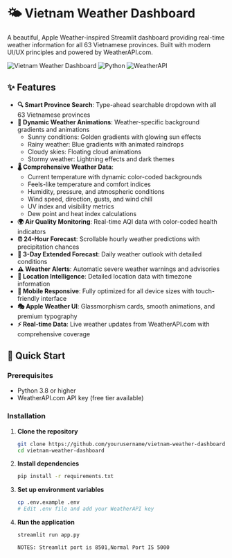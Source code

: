 # 🌤️ Vietnam Weather Dashboard

A beautiful, Apple Weather-inspired Streamlit dashboard providing real-time weather information for all 63 Vietnamese provinces. Built with modern UI/UX principles and powered by WeatherAPI.com.

![Vietnam Weather Dashboard](https://img.shields.io/badge/Streamlit-FF4B4B?style=for-the-badge&logo=streamlit&logoColor=white)
![Python](https://img.shields.io/badge/Python-3776AB?style=for-the-badge&logo=python&logoColor=white)
![WeatherAPI](https://img.shields.io/badge/WeatherAPI-00A8CC?style=for-the-badge&logo=weather&logoColor=white)

## ✨ Features

- **🔍 Smart Province Search**: Type-ahead searchable dropdown with all 63 Vietnamese provinces
- **🎨 Dynamic Weather Animations**: Weather-specific background gradients and animations
  - Sunny conditions: Golden gradients with glowing sun effects
  - Rainy weather: Blue gradients with animated raindrops
  - Cloudy skies: Floating cloud animations
  - Stormy weather: Lightning effects and dark themes
- **🌡️ Comprehensive Weather Data**: 
  - Current temperature with dynamic color-coded backgrounds
  - Feels-like temperature and comfort indices
  - Humidity, pressure, and atmospheric conditions
  - Wind speed, direction, gusts, and wind chill
  - UV index and visibility metrics
  - Dew point and heat index calculations
- **🌍 Air Quality Monitoring**: Real-time AQI data with color-coded health indicators
- **⏰ 24-Hour Forecast**: Scrollable hourly weather predictions with precipitation chances
- **📅 3-Day Extended Forecast**: Daily weather outlook with detailed conditions
- **⚠️ Weather Alerts**: Automatic severe weather warnings and advisories
- **📍 Location Intelligence**: Detailed location data with timezone information
- **📱 Mobile Responsive**: Fully optimized for all device sizes with touch-friendly interface
- **🎭 Apple Weather UI**: Glassmorphism cards, smooth animations, and premium typography
- **⚡ Real-time Data**: Live weather updates from WeatherAPI.com with comprehensive coverage

## 🚀 Quick Start

### Prerequisites

- Python 3.8 or higher
- WeatherAPI.com API key (free tier available)

### Installation

1. **Clone the repository**
   ```bash
   git clone https://github.com/yourusername/vietnam-weather-dashboard.git
   cd vietnam-weather-dashboard
   ```

2. **Install dependencies**
   ```bash
   pip install -r requirements.txt
   ```

3. **Set up environment variables**
   ```bash
   cp .env.example .env
   # Edit .env file and add your WeatherAPI key
   ```

4. **Run the application**
   ```bash
   streamlit run app.py

   NOTES: Streamlit port is 8501,Normal Port IS 5000
   